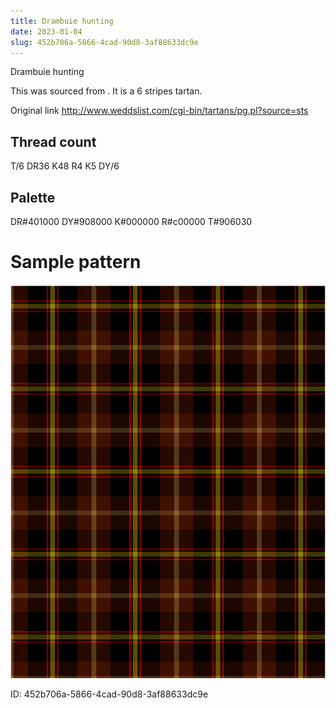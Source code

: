 ```yaml
---
title: Drambuie hunting
date: 2023-01-04
slug: 452b706a-5866-4cad-90d8-3af88633dc9e
---
```

Drambuie hunting

This was sourced from <no value>.  It is a 6 stripes tartan.

Original link http://www.weddslist.com/cgi-bin/tartans/pg.pl?source=sts

## Thread count
T/6 DR36 K48 R4 K5 DY/6

## Palette
DR#401000 DY#908000 K#000000 R#c00000 T#906030

# Sample pattern

![Tartan detail](tartan.png "T/6 DR36 K48 R4 K5 DY/6 tartan")

ID: 452b706a-5866-4cad-90d8-3af88633dc9e